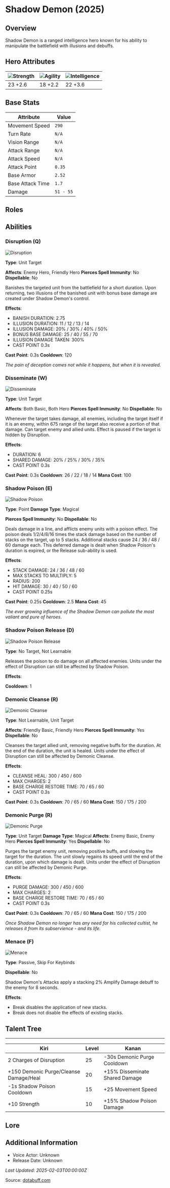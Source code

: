 # Shadow Demon (2025)

## Overview
Shadow Demon is a ranged intelligence hero known for his ability to manipulate the battlefield with illusions and debuffs.

## Hero Attributes
| ![Strength](https://www.dotabuff.com/assets/hero_str-c4c83daf6344eee5758e6634a6535394cdcf03a9a8292076260cbe42b76d1b4c.png) | ![Agility](https://www.dotabuff.com/assets/hero_agi-f7c48b4a53d1a3f879d97d7afce7326b01d4a1a053fec8ea922ac6bbbe7947d7.png) | ![Intelligence](https://www.dotabuff.com/assets/hero_int-b590a71ef3df24fd995abacac069e7dbf3ee126cc67d6969bb3bea8034124232.png) |
|------------------------|------------------------|----------------------------|
| 23 +2.6             | 18 +2.2              | 22 +3.6            |

## Base Stats
| Attribute | Value |
|-----------|-------|
| Movement Speed | `290` |
| Turn Rate | `N/A` |
| Vision Range | `N/A` |
| Attack Range | `N/A` |
| Attack Speed | `N/A` |
| Attack Point | `0.35` |
| Base Armor | `2.52` |
| Base Attack Time | `1.7` |
| Damage | `51 - 55` |

## Roles


## Abilities
### Disruption (Q)
![Disruption](https://www.dotabuff.com/assets/skills/shadow-demon-disruption-5421-bcd1aab376f14fdd19a39bcf50ab15c963137baf8fa160ede311768f7074c517.jpg)

**Type**: Unit Target

**Affects**: Enemy Hero, Friendly Hero
**Pierces Spell Immunity**: No
**Dispellable**: No

Banishes the targeted unit from the battlefield for a short duration. Upon returning, two illusions of the banished unit with bonus base damage are created under Shadow Demon's control.

**Effects**:
- BANISH DURATION: 2.75
- ILLUSION DURATION: 11 / 12 / 13 / 14
- ILLUSION DAMAGE: 20% / 30% / 40% / 50%
- BONUS BASE DAMAGE: 25 / 40 / 55 / 70
- ILLUSION DAMAGE TAKEN: 300%
- CAST POINT 0.3s

**Cast Point**: 0.3s
**Cooldown**: 120


*The pain of deception comes not while it happens, but when it is revealed.*

### Disseminate (W)
![Disseminate](https://www.dotabuff.com/assets/skills/shadow-demon-disseminate-1001-4dbc71aa1a5da6199364f744f1c4791041cdf54a928a349400e8401a01868820.jpg)

**Type**: Unit Target

**Affects**: Both Basic, Both Hero
**Pierces Spell Immunity**: No
**Dispellable**: No

Whenever the target takes damage, all enemies, including the target itself if it is an enemy, within 675 range of the target also receive a portion of that damage. Can target enemy and allied units. Effect is paused if the target is hidden by Disruption.

**Effects**:
- DURATION: 6
- SHARED DAMAGE: 20% / 25% / 30% / 35%
- CAST POINT 0.3s

**Cast Point**: 0.3s
**Cooldown**: 26 / 22 / 18 / 14
**Mana Cost**: 100



### Shadow Poison (E)
![Shadow Poison](https://www.dotabuff.com/assets/skills/shadow-demon-shadow-poison-5423-1f5bb57921ae0056484eea2f1f64955f5cb237d0806e6c38dfe9981544938b45.jpg)

**Type**: Point
**Damage Type**: Magical

**Pierces Spell Immunity**: No
**Dispellable**: No

Deals damage in a line, and afflicts enemy units with a poison effect. The poison deals 1/2/4/8/16 times the stack damage based on the number of stacks on the target, up to 5 stacks. Additional stacks cause 24 / 36 / 48 / 60 damage each. This deferred damage is dealt when Shadow Poison's duration is expired, or the Release sub-ability is used.

**Effects**:
- STACK DAMAGE: 24 / 36 / 48 / 60
- MAX STACKS TO MULTIPLY: 5
- RADIUS: 200
- HIT DAMAGE: 30 / 40 / 50 / 60
- CAST POINT 0.25s

**Cast Point**: 0.25s
**Cooldown**: 2.5
**Mana Cost**: 45

*The ever growing influence of the Shadow Demon can pollute the most valiant and pure of heroes.*

### Shadow Poison Release (D)
![Shadow Poison Release](https://www.dotabuff.com/assets/skills/shadow-demon-shadow-poison-release-5424-e3a822ba83f133e0769167895f46034bd7283f31d059583b9627d4eb2f2e7eba.jpg)

**Type**: No Target, Not Learnable





Releases the poison to do damage on all affected enemies. Units under the effect of Disruption can still be affected by Shadow Poison.

**Effects**:



**Cooldown**: 1




### Demonic Cleanse (R)
![Demonic Cleanse](https://www.dotabuff.com/assets/skills/shadow-demon-demonic-cleanse-916-cc2d4f22a381f1c62e6b7cbda893da10ff608ede3877eb0786d3a5933471bf14.jpg)

**Type**: Not Learnable, Unit Target

**Affects**: Friendly Basic, Friendly Hero
**Pierces Spell Immunity**: Yes
**Dispellable**: No

Cleanses the target allied unit, removing negative buffs for the duration. At the end of the duration, the unit is healed. Units under the effect of Disruption can still be affected by Demonic Cleanse.

**Effects**:
- CLEANSE HEAL: 300 / 450 / 600
- MAX CHARGES: 2
- BASE CHARGE RESTORE TIME: 70 / 65 / 60
- CAST POINT 0.3s

**Cast Point**: 0.3s
**Cooldown**: 70 / 65 / 60
**Mana Cost**: 150 / 175 / 200



### Demonic Purge (R)
![Demonic Purge](https://www.dotabuff.com/assets/skills/shadow-demon-demonic-purge-5425-ae6de7967e634c794fc8ce46f630e43614fec7e0e4ce14b3741cff223d8eee58.jpg)

**Type**: Unit Target
**Damage Type**: Magical
**Affects**: Enemy Basic, Enemy Hero
**Pierces Spell Immunity**: Yes
**Dispellable**: No

Purges the target enemy unit, removing positive buffs, and slowing the target for the duration. The unit slowly regains its speed until the end of the duration, upon which damage is dealt. Units under the effect of Disruption can still be affected by Demonic Purge.

**Effects**:
- PURGE DAMAGE: 300 / 450 / 600
- MAX CHARGES: 2
- BASE CHARGE RESTORE TIME: 70 / 65 / 60
- CAST POINT 0.3s

**Cast Point**: 0.3s
**Cooldown**: 70 / 65 / 60
**Mana Cost**: 150 / 175 / 200

*Once Shadow Demon no longer has any need for his collected cultist, he releases it from its subservience - and its life.*

### Menace (F)
![Menace](https://www.dotabuff.com/assets/skills/default-5a612c460046882c6741f2fd3db0f48ae721d557d613f3dc4db7262a1bd5864a.jpg)

**Type**: Passive, Skip For Keybinds



**Dispellable**: No

Shadow Demon's Attacks apply a stacking 2% Amplify Damage debuff to the enemy for 8 seconds.

**Effects**:
- Break disables the application of new stacks.
- Break does not disable the effects of existing stacks.








## Talent Tree
------------
Kiri | Level | Kanan
------|--------|-------
2 Charges of Disruption | 25 | -30s Demonic Purge Cooldown
+150 Demonic Purge/Cleanse Damage/Heal | 20 | +15% Disseminate Shared Damage
-1s Shadow Poison Cooldown | 15 | +25 Movement Speed
+10 Strength | 10 | +15% Shadow Poison Damage

## Lore
> 

## Additional Information
- Voice Actor: Unknown
- Release Date: Unknown

_Last Updated: 2025-02-03T00:00:00Z_

Source: [dotabuff.com](https://www.dotabuff.com/heroes/shadow-demon/abilities)

